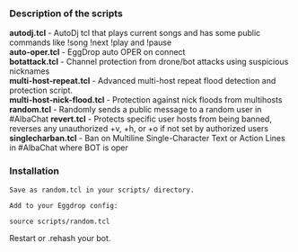 <h3>Description of the scripts</h3>

<strong>autodj.tcl</strong> - AutoDj tcl that plays current songs and has some public commands like !song !next !play and !pause  
<strong>auto-oper.tcl</strong> - EggDrop auto OPER on connect  
<strong>botattack.tcl</strong> - Channel protection from drone/bot attacks using suspicious nicknames  
<strong>multi-host-repeat.tcl</strong> - Advanced multi-host repeat flood detection and protection script.  
<strong>multi-host-nick-flood.tcl</strong> - Protection against nick floods from multihosts  
<strong>random.tcl</strong> - Randomly sends a public message  to a random user in #AlbaChat 
<strong>revert.tcl</strong> - Protects specific user hosts from being banned,  reverses any unauthorized +v, +h, or +o  if not set by authorized users  
<strong>singlecharban.tcl</strong> - Ban on Multiline Single-Character Text or Action Lines in #AlbaChat where BOT is oper  

<h3>Installation</h3>

    Save as random.tcl in your scripts/ directory.

    Add to your Eggdrop config:
    
    source scripts/random.tcl

Restart or .rehash your bot.
